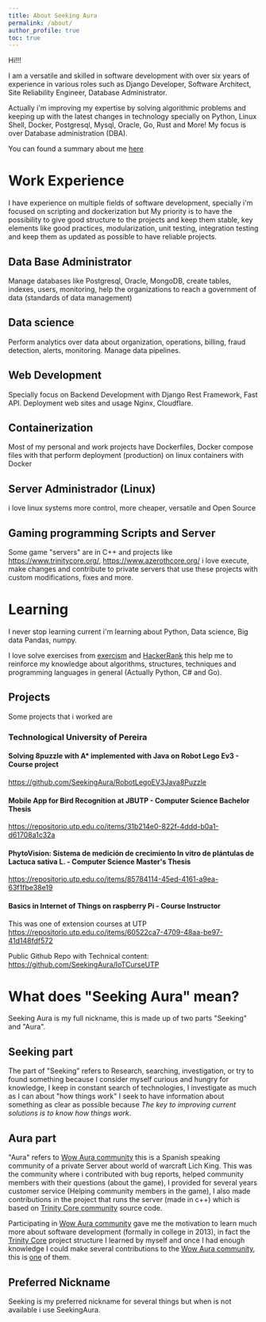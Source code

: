 ```yaml
---
title: About Seeking Aura
permalink: /about/
author_profile: true
toc: true
---
```


Hi!!!

I am a versatile and skilled in software development with over six years of experience in various roles such as Django Developer, Software Architect, Site Reliability Engineer, Database Administrator. 

Actually i'm improving my expertise by solving algorithmic problems and keeping up with the latest changes in technology specially on Python, Linux Shell, Docker, Postgresql, Mysql, Oracle, Go, Rust and More! My focus is over Database administration (DBA).

You can found a summary about me [here](https://github.com/SeekingAura)

# Work Experience
I have experience on multiple fields of software development, specially i'm focused on scripting and dockerization but My priority is to have the possibility to give good structure to the projects and keep them stable, key elements like good practices, modularization, unit testing, integration testing and keep them as updated as possible to have reliable projects.

## Data Base Administrator
Manage databases like Postgresql, Oracle, MongoDB, create tables, indexes, users, monitoring, help the organizations to reach a government of data (standards of data management)
## Data science
Perform analytics over data about organization, operations, billing, fraud detection, alerts, monitoring. Manage data pipelines.
## Web Development
Specially focus on Backend Development with Django Rest Framework, Fast API. Deployment web sites and usage Nginx, Cloudflare.
## Containerization
Most of my personal and work projects have Dockerfiles, Docker compose files with that perform deployment (production) on linux containers with Docker
## Server Administrador (Linux)
i love linux systems more control, more cheaper, versatile and Open Source
## Gaming programming Scripts and Server
Some game "servers" are in C++ and projects like https://www.trinitycore.org/, https://www.azerothcore.org/ i love execute, make changes and contribute to private servers that use these projects with custom modifications, fixes and more.

# Learning
I never stop learning current i'm learning about Python, Data science, Big data Pandas, numpy.

I love solve exercises from [exercism](https://exercism.org/profiles/Seeking) and [HackerRank](https://www.hackerrank.com/) this help me to reinforce my knowledge about algorithms, structures, techniques and programming languages in general (Actually Python, C\# and Go).

## Projects
Some projects that i worked are

### Technological University of Pereira
#### Solving 8puzzle with A* implemented with Java on Robot Lego Ev3 - Course project
https://github.com/SeekingAura/RobotLegoEV3Java8Puzzle

#### Mobile App for Bird Recognition at JBUTP - Computer Science Bachelor Thesis
https://repositorio.utp.edu.co/items/31b214e0-822f-4ddd-b0a1-d61708a1c32a

#### PhytoVision: Sistema de medición de crecimiento In vitro de plántulas de Lactuca sativa L. - Computer Science Master's Thesis
https://repositorio.utp.edu.co/items/85784114-45ed-4161-a9ea-63f1fbe38e19

#### Basics in Internet of Things on raspberry Pi - Course Instructor
This was one of extension courses at UTP https://repositorio.utp.edu.co/items/60522ca7-4709-48aa-be97-41d148fdf572

Public Github Repo with Technical content: https://github.com/SeekingAura/IoTCurseUTP

# What does "Seeking Aura" mean?
Seeking Aura is my full nickname, this is made up of two parts "Seeking" and "Aura".

## Seeking part
The part of "Seeking" refers to Research, searching, investigation, or try to found something because I consider myself curious and hungry for knowledge, I keep in constant search of technologies, I investigate as much as I can about "how things work" I seek to have information about something as clear as possible because *The key to improving current solutions is to know how things work*.

## Aura part
"Aura" refers to [Wow Aura community](https://wowaura.com) this is a Spanish speaking community of a private Server about world of warcraft Lich King. This was the community where i contributed with bug reports, helped community members with their questions (about the game), I provided for several years customer service (Helping community members in the game), I also made contributions in the project that runs the server (made in c++) which is based on [Trinity Core community](https://trinitycore.org/) source code. 

Participating in [Wow Aura community](https://wowaura.com) gave me the motivation to learn much more about software development (formally in college in 2013), in fact the [Trinity Core](https://trinitycore.org/) project structure I learned by myself and once I had enough knowledge I could make several contributions to the [Wow Aura community](https://wowaura.com), this is [one](https://www.youtube.com/watch?v=0ER61eCVxyY&pp=ygUTd293YXVyYSBzcXVpZCBldmVudA%3D%3D) of them.

## Preferred Nickname
Seeking is my preferred nickname for several things but when is not available i use SeekingAura.
